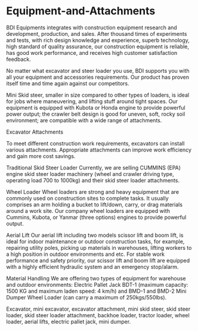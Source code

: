 # Equipment-and-Attachments
BDI Equipments integrates with construction equipment research and development, production, and sales. After thousand times of experiments and tests, with rich design knowledge and experience, superb technology, high standard of quality assurance, our construction equipment is reliable, has good work performance, and receives high customer satisfaction feedback.

 

 

No matter what excavator and steer loader you use, BDI supports you with all your equipment and accessories requirements. Our product has proven itself time and time again against our competitors.

 

 

Mini Skid steer, smaller in size compared to other types of loaders, is ideal for jobs where maneuvering, and lifting stuff around tight spaces.  Our equipment is equipped with Kubota or Honda engine to provide powerful power output; the crawler belt design is good for uneven, soft, rocky soil environment; are compatible with a wide range of attachments.

 

Excavator Attachments

To meet different construction work requirements, excavators can install various attachments. Appropriate attachments can improve work efficiency and gain more cost savings.
 

 

Traditional Skid Steer Loader
Currently, we are selling CUMMINS (EPA) engine skid steer loader machinery (wheel and crawler driving type, operating load 700 to 1000kg) and their skid steer loader attachments.
 

 

Wheel Loader
Wheel loaders are strong and heavy equipment that are commonly used on construction sites to complete tasks. It usually comprises an arm holding a bucket to lift/down, carry, or drag materials around a work site. Our company wheel loaders are equipped with Cummins, Kubota, or Yanmar (three options) engines to provide powerful output.
 

Aerial Lift
Our aerial lift including two models scissor lift and boom lift, is ideal for indoor maintenance or outdoor construction tasks, for example, repairing utility poles, picking up materials in warehouses, lifting workers to a high position in outdoor environments and etc. For stable work performance and safety priority, our scissor lift and boom lift are equipped with a highly efficient hydraulic system and an emergency stop/alarm.
 

Material Handling
We are offering two types of equipment for warehouse and outdoor environments: Electric Pallet Jack BDT-1 (maximum capacity: 1500 KG and maximum laden speed: 4 km/h) and BMD-1 and BMD-2 Mini Dumper Wheel Loader (can carry a maximum of 250kgs/550lbs).
 

 

Excavator, mini excavator, excavator attachment, mini skid steer, skid steer loader, skid steer loader attachment, backhoe loader, tractor loader, wheel loader, aerial lifts, electric pallet jack, mini dumper.
